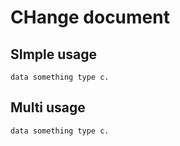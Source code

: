 # CHange document

## SImple usage


```abap
data something type c.

```

## Multi usage


```abap
data something type c.

```
